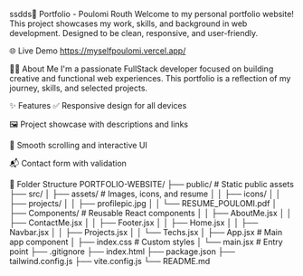 ssdds💼 Portfolio - Poulomi Routh 
Welcome to my personal portfolio website! This project showcases my work, skills, and background in web development. Designed to be clean, responsive, and user-friendly.

🌐 Live Demo 
https://myselfpoulomi.vercel.app/ 

🧑‍💻 About Me
I'm a passionate FullStack developer focused on building creative and functional web experiences. This portfolio is a reflection of my journey, skills, and selected projects.

✨ Features
✅ Responsive design for all devices

🖼️ Project showcase with descriptions and links

🎯 Smooth scrolling and interactive UI

📬 Contact form with validation

📁 Folder Structure
PORTFOLIO-WEBSITE/
├── public/                     # Static public assets
├── src/
│   ├── assets/                 # Images, icons, and resume
│   │   ├── icons/
│   │   ├── projects/
│   │   ├── profilepic.jpg
│   │   └── RESUME_POULOMI.pdf
│   ├── Components/             # Reusable React components
│   │   ├── AboutMe.jsx
│   │   ├── ContactMe.jsx
│   │   ├── Footer.jsx
│   │   ├── Home.jsx
│   │   ├── Navbar.jsx
│   │   ├── Projects.jsx
│   │   └── Techs.jsx
│   ├── App.jsx                 # Main app component
│   ├── index.css               # Custom styles
│   └── main.jsx                # Entry point
├── .gitignore
├── index.html
├── package.json
├── tailwind.config.js
├── vite.config.js
└── README.md


